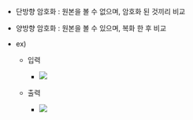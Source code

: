 
- 단방향 암호화 : 원본을 볼 수 없으며, 암호화 된 것끼리 비교
- 양방향 암호화 : 원본을 볼 수 있으며, 복화 한 후 비교

- ex) 
	- 입력 
		- ![](https://i.imgur.com/NJZYC4d.png)

	- 출력
		- ![](https://i.imgur.com/Th7E8zI.png)

